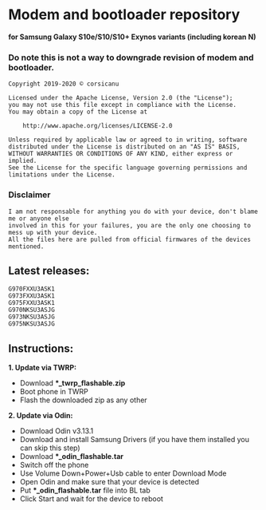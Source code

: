# Modem and bootloader repository 
**for Samsung Galaxy S10e/S10/S10+ Exynos variants (including korean N)**

### Do note this is not a way to downgrade revision of modem and bootloader.

```
Copyright 2019-2020 © corsicanu

Licensed under the Apache License, Version 2.0 (the "License");
you may not use this file except in compliance with the License.
You may obtain a copy of the License at

    http://www.apache.org/licenses/LICENSE-2.0

Unless required by applicable law or agreed to in writing, software
distributed under the License is distributed on an "AS IS" BASIS,
WITHOUT WARRANTIES OR CONDITIONS OF ANY KIND, either express or implied.
See the License for the specific language governing permissions and
limitations under the License.
```
### Disclaimer
```
I am not responsable for anything you do with your device, don't blame me or anyone else 
involved in this for your failures, you are the only one choosing to mess up with your device. 
All the files here are pulled from official firmwares of the devices mentioned.
```

## Latest releases:
```
G970FXXU3ASK1
G973FXXU3ASK1
G975FXXU3ASK1
G970NKSU3ASJG
G973NKSU3ASJG
G975NKSU3ASJG
```

## Instructions:
**1. Update via TWRP:**
   - Download **\*\_twrp\_flashable\.zip**
   - Boot phone in TWRP
   - Flash the downloaded zip as any other

**2. Update via Odin:**
   - Download Odin v3.13.1
   - Download and install Samsung Drivers (if you have them installed you can skip this step)
   - Download **\*\_odin\_flashable\.tar**
   - Switch off the phone
   - Use Volume Down+Power+Usb cable to enter Download Mode
   - Open Odin and make sure that your device is detected
   - Put **\*\_odin\_flashable\.tar** file into BL tab
   - Click Start and wait for the device to reboot
